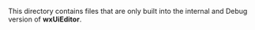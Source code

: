 This directory contains files that are only built into the internal and Debug version of **wxUiEditor**.
